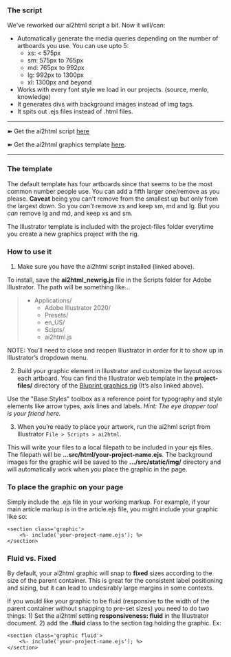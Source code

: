 ### The script
We've reworked our ai2html script a bit. Now it will/can:
-  Automatically generate the media queries depending on the number of artboards you use. You can use upto 5:
    - xs: < 575px
    - sm: 575px to 765px
    - md: 765px to 992px
    - lg: 992px to 1300px
    - xl: 1300px and beyond
-  Works with every font style we load in our projects. (source, menlo, knowledge)
-  It generates divs with background images instead of img tags.
-  It spits out .ejs files instead of .html files.

* * * * * *
➽ Get the ai2html script [here](https://github.com/reuters-graphics/ai2html/blob/master/ai2html.js) 

➽ Get the ai2html graphics template [here](https://github.com/reuters-graphics/bluprint_graphics-rig/blob/master/project-files/ai2html-template.ait).
* * * * * *

### The template
The default template has four artboards since that seems to be the most common number people use. You can add a fifth larger one/remove as you please. 
**Caveat** being you can't remove from the smallest up but only from the largest down. So you *can't* remove xs and keep sm, md and lg. But you *can* remove lg and md, and keep xs and sm.

The Illustrator template is included with the project-files folder everytime you create a new graphics project with the rig.

### How to use it
1) Make sure you have the ai2html script installed (linked above).

To install, save the **ai2html_newrig.js** file in the Scripts folder for Adobe Illustrator. The path will be something like...

> - Applications/
>   - Adobe Illustrator 2020/
>   - Presets/
>   - en_US/
>   - Scipts/
>   - ai2html.js

NOTE: You’ll need to close and reopen Illustrator in order for it to show up in Illustrator’s dropdown menu.

2) Build your graphic element in Illustrator and customize the layout across each artboard. You can find the Illustrator web template in the **project-files/** directory of the [Bluprint graphics rig](https://github.com/reuters-graphics/bluprint_graphics-rig) (It’s also linked above).

Use the "Base Styles" toolbox as a reference point for typography and style elements like arrow types, axis lines and labels. _Hint: The eye dropper tool is your friend here._

3) When you’re ready to place your artwork, run the ai2hml script from Illustrator `File > Scripts > ai2html`.

This will write your files to a local filepath to be included in your ejs files. The filepath will be **...src/html/your-project-name.ejs**. The background images for the graphic will be saved to the **.../src/static/img/** directory and will automatically work when you place the graphic in the page.

### To place the graphic on your page
Simply include the .ejs file in your working markup. For example, if your main article markup is in the article.ejs file, you might include your graphic like so:

```
<section class='graphic'>
    <%- include('your-project-name.ejs'); %>
</section>
```

### Fluid vs. Fixed
By default, your ai2html graphic will snap to **fixed** sizes according to the size of the parent container. This is great for the consistent label positioning and sizing, but it can lead to undesirably large margins in some contexts.

If you would like your graphic to be fluid (responsive to the width of the parent container without snapping to pre-set sizes) you need to do two things: 1) Set the ai2html setting **responsiveness: fluid** in the Illustrator document. 2) add the **.fluid** class to the section tag holding the graphic. Ex:

```
<section class='graphic fluid'>
    <%- include('your-project-name.ejs'); %>
</section>
```


